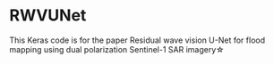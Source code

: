 # RWVUNet
This Keras code is for the paper Residual wave vision U-Net for flood mapping using dual polarization Sentinel-1 SAR imagery☆
